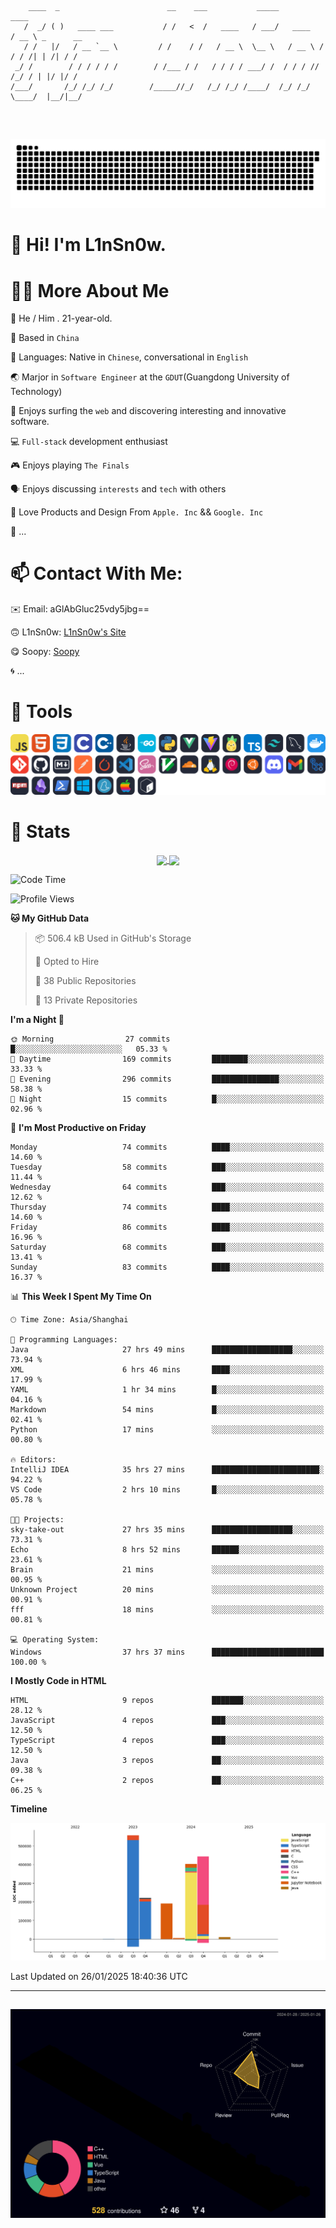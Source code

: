 ```

    ____  _                        __    ___           _____           ____           
   /  _/ ( )   ____ ___           / /   <  /   ____   / ___/   ____   / __ \ _      __
   / /   |/   / __ `__ \         / /    / /   / __ \  \__ \   / __ \ / / / /| | /| / /
 _/ /        / / / / / /        / /___ / /   / / / / ___/ /  / / / // /_/ / | |/ |/ / 
/___/       /_/ /_/ /_/        /_____//_/   /_/ /_/ /____/  /_/ /_/ \____/  |__/|__/  
                                                                                      
                                          

```
##
![](https://raw.githubusercontent.com/lin-snow/lin-snow/output/github-contribution-grid-snake-dark.svg)

# 👋 Hi! I'm L1nSn0w.

# 👨‍💻 More About Me

🤠 He / Him . 21-year-old.

🎈 Based in `China`
  
🤔 Languages: Native in `Chinese`, conversational in `English`

🌏 Marjor in `Software Engineer` at the `GDUT`(Guangdong University of Technology)

🛟 Enjoys surfing the `web` and discovering interesting and innovative software.

💻 `Full-stack` development enthusiast

🎮 Enjoys playing `The Finals`

🗣️ Enjoys discussing `interests` and `tech` with others

👾 Love Products and Design From `Apple. Inc` && `Google. Inc`  

🤪 ...

# 📫 Contact With Me:

✉️ Email: aGlAbGluc25vdy5jbg==

🙃 L1nSn0w: [L1nSn0w's Site](https://linsnow.cn)

😋 Soopy: [Soopy](https://soopy.cn)

🌀 ...

# 🔮 Tools
![My Tools](./icons/tools.svg)

<!-- ![My Skills](https://skillicons.dev/icons?i=js,html,css,c,cpp,java,go,py,vue,vite,pinia,ts,tailwind,mysql,docker,git,github,md,postman,pytorch,vscode,sass,vim,cloudflare,linux,debian,ubuntu,discord,gmail,githubactions,npm,obsidian,powershell,windows,yarn,apple,bash) -->

<!-- 
<img src="./icons/github-mark.svg" width="50"  alt="Github"> <img src="./icons/vscode.svg" width="50" alt="VScode"> <img src="./icons/obsidian-logo-gradient.svg" width="50" alt="Obsidian"> <img src="./icons/Windows_logo_-_2021.svg.png" width="50" alt="Windows 11"> <img src="./icons/postman-icon.png" width="50" alt="POSTMAN"> <img src="./icons/Git-Icon-1788C.png" width="50" alt="Git"> ... -->

# 🍟 Stats

<div style="text-align: center;">
    <a href="https://github.com/lin-snow">
        <img align="center" src="https://githubstat.linsnow.cn/api/top-langs/?username=lin-snow&layout=compact" />
    </a>
    <a href="https://github.com/lin-snow">
        <img align="center" src="https://githubstat.linsnow.cn/api?username=lin-snow&count_private=true&show_icons=true&theme=ambient_gradient" />
    </a>
</div>

<!--START_SECTION:waka-->
![Code Time](http://img.shields.io/badge/Code%20Time-389%20hrs%2033%20mins-blue)

![Profile Views](http://img.shields.io/badge/Profile%20Views-17-blue)

**🐱 My GitHub Data** 

> 📦 506.4 kB Used in GitHub's Storage 
 > 
> 💼 Opted to Hire
 > 
> 📜 38 Public Repositories 
 > 
> 🔑 13 Private Repositories 
 > 
**I'm a Night 🦉** 

```text
🌞 Morning                27 commits          █░░░░░░░░░░░░░░░░░░░░░░░░   05.33 % 
🌆 Daytime                169 commits         ████████░░░░░░░░░░░░░░░░░   33.33 % 
🌃 Evening                296 commits         ███████████████░░░░░░░░░░   58.38 % 
🌙 Night                  15 commits          █░░░░░░░░░░░░░░░░░░░░░░░░   02.96 % 
```
📅 **I'm Most Productive on Friday** 

```text
Monday                   74 commits          ████░░░░░░░░░░░░░░░░░░░░░   14.60 % 
Tuesday                  58 commits          ███░░░░░░░░░░░░░░░░░░░░░░   11.44 % 
Wednesday                64 commits          ███░░░░░░░░░░░░░░░░░░░░░░   12.62 % 
Thursday                 74 commits          ████░░░░░░░░░░░░░░░░░░░░░   14.60 % 
Friday                   86 commits          ████░░░░░░░░░░░░░░░░░░░░░   16.96 % 
Saturday                 68 commits          ███░░░░░░░░░░░░░░░░░░░░░░   13.41 % 
Sunday                   83 commits          ████░░░░░░░░░░░░░░░░░░░░░   16.37 % 
```


📊 **This Week I Spent My Time On** 

```text
🕑︎ Time Zone: Asia/Shanghai

💬 Programming Languages: 
Java                     27 hrs 49 mins      ██████████████████░░░░░░░   73.94 % 
XML                      6 hrs 46 mins       ████░░░░░░░░░░░░░░░░░░░░░   17.99 % 
YAML                     1 hr 34 mins        █░░░░░░░░░░░░░░░░░░░░░░░░   04.16 % 
Markdown                 54 mins             █░░░░░░░░░░░░░░░░░░░░░░░░   02.41 % 
Python                   17 mins             ░░░░░░░░░░░░░░░░░░░░░░░░░   00.80 % 

🔥 Editors: 
IntelliJ IDEA            35 hrs 27 mins      ████████████████████████░   94.22 % 
VS Code                  2 hrs 10 mins       █░░░░░░░░░░░░░░░░░░░░░░░░   05.78 % 

🐱‍💻 Projects: 
sky-take-out             27 hrs 35 mins      ██████████████████░░░░░░░   73.31 % 
Echo                     8 hrs 52 mins       ██████░░░░░░░░░░░░░░░░░░░   23.61 % 
Brain                    21 mins             ░░░░░░░░░░░░░░░░░░░░░░░░░   00.95 % 
Unknown Project          20 mins             ░░░░░░░░░░░░░░░░░░░░░░░░░   00.91 % 
fff                      18 mins             ░░░░░░░░░░░░░░░░░░░░░░░░░   00.81 % 

💻 Operating System: 
Windows                  37 hrs 37 mins      █████████████████████████   100.00 % 
```

**I Mostly Code in HTML** 

```text
HTML                     9 repos             ███████░░░░░░░░░░░░░░░░░░   28.12 % 
JavaScript               4 repos             ███░░░░░░░░░░░░░░░░░░░░░░   12.50 % 
TypeScript               4 repos             ███░░░░░░░░░░░░░░░░░░░░░░   12.50 % 
Java                     3 repos             ██░░░░░░░░░░░░░░░░░░░░░░░   09.38 % 
C++                      2 repos             ██░░░░░░░░░░░░░░░░░░░░░░░   06.25 % 
```



**Timeline**

![Lines of Code chart](https://raw.githubusercontent.com/lin-snow/lin-snow/main/assets/bar_graph.png)


 Last Updated on 26/01/2025 18:40:36 UTC
<!--END_SECTION:waka-->



---
##
![](./profile-3d-contrib/profile-night-rainbow.svg)
